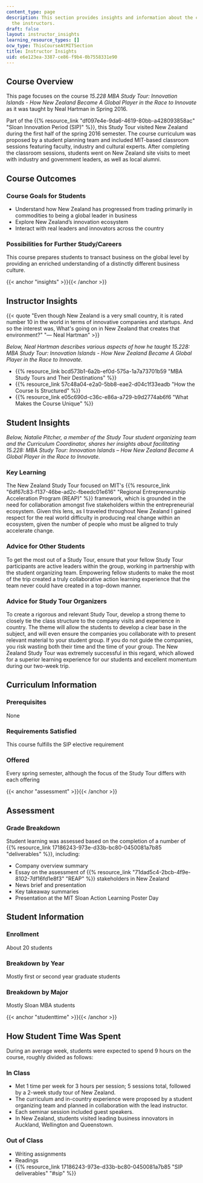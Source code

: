 ```yaml
---
content_type: page
description: This section provides insights and information about the course from
  the instructors.
draft: false
layout: instructor_insights
learning_resource_types: []
ocw_type: ThisCourseAtMITSection
title: Instructor Insights
uid: e6e123ea-3387-ce86-f9b4-0b7558331e90
---
```

## Course Overview

This page focuses on the course _15.228 MBA Study Tour: Innovation Islands - How New Zealand Became A Global Player in the Race to Innovate_ as it was taught by Neal Hartman in Spring 2016.

Part of the {{% resource_link "df097e4e-9da6-4619-80bb-a428093858ac" "Sloan Innovation Period (SIP)" %}}, this Study Tour visited New Zealand during the first half of the spring 2016 semester. The course curriculum was proposed by a student planning team and included MIT-based classroom sessions featuring faculty, industry and cultural experts. After completing the classroom sessions, students went on New Zealand site visits to meet with industry and government leaders, as well as local alumni.

## Course Outcomes

### Course Goals for Students

- Understand how New Zealand has progressed from trading primarily in commodities to being a global leader in business
- Explore New Zealand’s innovation ecosystem
- Interact with real leaders and innovators across the country

### Possibilities for Further Study/Careers

This course prepares students to transact business on the global level by providing an enriched understanding of a distinctly different business culture.

{{< anchor "insights" >}}{{< /anchor >}}

## Instructor Insights

{{< quote "Even though New Zealand is a very small country, it is rated number 10 in the world in terms of innovative companies and startups. And so the interest was, What's going on in New Zealand that creates that environment?" "— Neal Hartman" >}}

_Below, Neal Hartman describes various aspects of how he taught 15.228: MBA Study Tour: Innovation Islands - How New Zealand Became A Global Player in the Race to Innovate._

- {{% resource_link bcd573b1-6a2b-ef0d-575a-1a7a73701b59 "MBA Study Tours and Their Destinations" %}}
- {{% resource_link 57c48a04-e2a0-5bb8-eae2-d04c1f33eadb "How the Course Is Structured" %}}
- {{% resource_link e05c690d-c36c-e86a-a729-b9d2774ab6f6 "What Makes the Course Unique" %}}

## Student Insights

_Below, Natalie Pitcher, a member of the Study Tour student organizing team and the Curriculum Coordinator, shares her insights about facilitating 15.228: MBA Study Tour: Innovation Islands – How New Zealand Became A Global Player in the Race to Innovate._

### Key Learning

The New Zealand Study Tour focused on MIT's {{% resource_link "6df67c83-f137-46be-ad2c-fbeedc01e616" "Regional Entrepreneurship Acceleration Program (REAP)" %}} framework, which is grounded in the need for collaboration amongst five stakeholders within the entrepreneurial ecosystem. Given this lens, as I traveled throughout New Zealand I gained respect for the real world difficulty in producing real change within an ecosystem, given the number of people who must be aligned to truly accelerate change.

### Advice for Other Students

To get the most out of a Study Tour, ensure that your fellow Study Tour participants are active leaders within the group, working in partnership with the student organizing team. Empowering fellow students to make the most of the trip created a truly collaborative action learning experience that the team never could have created in a top-down manner.

### Advice for Study Tour Organizers

To create a rigorous and relevant Study Tour, develop a strong theme to closely tie the class structure to the company visits and experience in country. The theme will allow the students to develop a clear base in the subject, and will even ensure the companies you collaborate with to present relevant material to your student group. If you do not guide the companies, you risk wasting both their time and the time of your group. The New Zealand Study Tour was extremely successful in this regard, which allowed for a superior learning experience for our students and excellent momentum during our two-week trip.

## Curriculum Information

### Prerequisites

None

### Requirements Satisfied

This course fulfills the SIP elective requirement

### Offered

Every spring semester, although the focus of the Study Tour differs with each offering

{{< anchor "assessment" >}}{{< /anchor >}}

## Assessment

### Grade Breakdown

Student learning was assessed based on the completion of a number of {{% resource_link 17186243-973e-d33b-bc80-0450081a7b85 "deliverables" %}}, including:

- Company overview summary
- Essay on the assessment of {{% resource_link "71dad5c4-2bcb-4f9e-8102-7df16fd1e8f3" "REAP" %}} stakeholders in New Zealand
- News brief and presentation
- Key takeaway summaries
- Presentation at the MIT Sloan Action Learning Poster Day

## Student Information

### Enrollment

About 20 students

### Breakdown by Year

Mostly first or second year graduate students

### Breakdown by Major

Mostly Sloan MBA students

{{< anchor "studenttime" >}}{{< /anchor >}}

## How Student Time Was Spent

During an average week, students were expected to spend 9 hours on the course, roughly divided as follows:

### In Class

- Met 1 time per week for 3 hours per session; 5 sessions total, followed by a 2-week study tour of New Zealand.
- The curriculum and in-country experience were proposed by a student organizing team and planned in collaboration with the lead instructor.
- Each seminar session included guest speakers.
- In New Zealand, students visited leading business innovators in Auckland, Wellington and Queenstown.

### Out of Class

- Writing assignments
- Readings
- {{% resource_link 17186243-973e-d33b-bc80-0450081a7b85 "SIP deliverables" "#sip" %}}